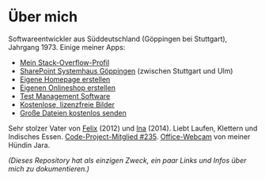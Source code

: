 # Über mich

Softwareentwickler aus Süddeutschland (Göppingen bei Stuttgart), Jahrgang 1973. Einige meiner Apps:

 - [Mein Stack-Overflow-Profil](https://stackoverflow.com/users/107625/uwe-keim?tab=profile)
 - [SharePoint Systemhaus Göppingen](https://www.zeta-software.de/index.html) (zwischen Stuttgart und Ulm)
 - [Eigene Homepage erstellen](https://www.zeta-producer.com/de/index.html)
 - [Eigenen Onlineshop erstellen](https://www.zeta-producer.com/de/online-shop.html)
 - [Test Management Software](https://www.zeta-test.com)
 - [Kostenlose, lizenzfreie Bilder](https://blog.zeta-producer.com/lizenzfreie-bilder/)
 - [Große Dateien kostenlos senden](https://www.zeta-uploader.com)

Sehr stolzer Vater von [Felix](http://felix.bz) (2012) und [Ina](http://ina.la) (2014). Liebt Laufen, Klettern und Indisches Essen.  [Code-Project-Mitglied #235](https://www.codeproject.com/Members/uwe-keim). [Office-Webcam](https://uwe.co) von meiner Hündin Jara.

_(Dieses Repository hat als einzigen Zweck, ein paar Links und Infos über mich zu dokumentieren.)_
